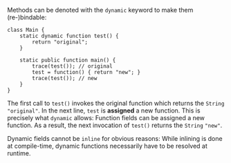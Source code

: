 Methods can be denoted with the `dynamic` keyword to make them (re-)bindable:

```
class Main {
	static dynamic function test() {
		return "original";
	}
	
	static public function main() {
		trace(test()); // original
		test = function() { return "new"; }
		trace(test()); // new
	}
}
```

The first call to `test()` invokes the original function which returns the `String` `"original"`. In the next line, `test` is **assigned** a new function. This is precisely what `dynamic` allows: Function fields can be assigned a new function. As a result, the next invocation of `test()` returns the `String` `"new"`.

Dynamic fields cannot be `inline` for obvious reasons: While inlining is done at compile-time, dynamic functions necessarily have to be resolved at runtime.